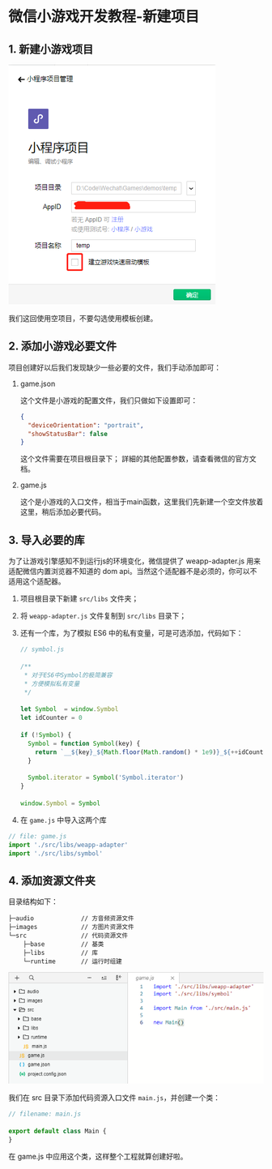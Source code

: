 微信小游戏开发教程-新建项目
=======================

## 1. 新建小游戏项目

![new_game_proj](./images/new_game_proj.png)

我们这回使用空项目，不要勾选使用模板创建。

## 2. 添加小游戏必要文件

项目创建好以后我们发现缺少一些必要的文件，我们手动添加即可：

1. game.json 

	这个文件是小游戏的配置文件，我们只做如下设置即可：

	```json
	{
	  "deviceOrientation": "portrait",
	  "showStatusBar": false
	}
	```

	这个文件需要在项目根目录下；
	詳細的其他配置参数，请查看微信的官方文档。

2. game.js 

	这个是小游戏的入口文件，相当于main函数，这里我们先新建一个空文件放着这里，稍后添加必要代码。

## 3. 导入必要的库

为了让游戏引擎感知不到运行js的环境变化，微信提供了 weapp-adapter.js 用来适配微信内置浏览器不知道的 dom api。当然这个适配器不是必须的，你可以不适用这个适配器。

1. 项目根目录下新建 ```src/libs``` 文件夹；
2. 将 ```weapp-adapter.js``` 文件复制到 ```src/libs``` 目录下；
3. 还有一个库，为了模拟 ES6 中的私有变量，可是可选添加，代码如下：

	```javascript
	// symbol.js

	/**
	 * 对于ES6中Symbol的极简兼容
	 * 方便模拟私有变量
	 */

	let Symbol  = window.Symbol
	let idCounter = 0

	if (!Symbol) {
	  Symbol = function Symbol(key) {
	    return `__${key}_${Math.floor(Math.random() * 1e9)}_${++idCounter}__`
	  }

	  Symbol.iterator = Symbol('Symbol.iterator')
	}

	window.Symbol = Symbol

	```

4. 在 ```game.js``` 中导入这两个库

```javascript
// file: game.js
import './src/libs/weapp-adapter'
import './src/libs/symbol'
```

## 4. 添加资源文件夹

目录结构如下：

```
├─audio				// 方音频资源文件
├─images			// 方图片资源文件
└─src				// 代码资源文件
    ├─base			// 基类
    ├─libs			// 库
    └─runtime		// 运行时组建
```

![game_proj_file_structure.png](./images/game_proj_file_structure.png)


我们在 src 目录下添加代码资源入口文件 ```main.js```，并创建一个类：

```javascript
// filename: main.js

export default class Main {
}
```

在 game.js 中应用这个类，这样整个工程就算创建好啦。
